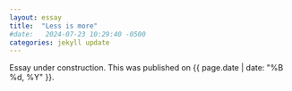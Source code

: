 ```yaml
---
layout: essay
title:  "Less is more"
#date:   2024-07-23 10:29:40 -0500
categories: jekyll update
---
```


Essay under construction. This was published on {{ page.date | date: "%B %d, %Y" }}.